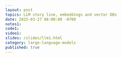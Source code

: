 ```yaml
---
layout: post
topics: LLM story line, embeddings and vector DBs
date: 2025-03-27 08:00:00 -0700
notes1: 
code1: 
video1: 
slides: /slides/llm1.html
category: large-language-models
published: true
---
```

